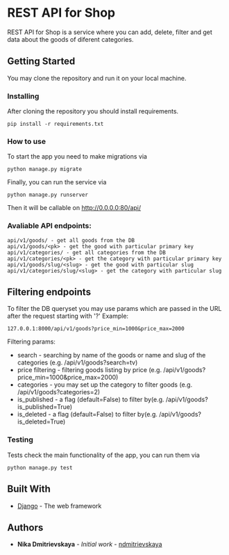 # REST API for Shop

REST API for Shop is a service where you can add, delete, filter and get data about the goods of diferent categories.

## Getting Started

You may clone the repository and run it on your local machine.


### Installing

After cloning the repository you should install requirements.

```
pip install -r requirements.txt
```

### How to use
To start the app you need to make migrations via
```
python manage.py migrate
```

Finally, you can run the service via
```
python manage.py runserver
```

Then it will be callable on http://0.0.0.0:80/api/

### Avaliable API endpoints:
```
api/v1/goods/ - get all goods from the DB
api/v1/goods/<pk> - get the good with particular primary key 
api/v1/categories/ - get all categories from the DB
api/v1/categories/<pk> - get the category with particular primary key 
api/v1/goods/slug/<slug> - get the good with particular slug
api/v1/categories/slug/<slug> - get the category with particular slug
```
## Filtering endpoints

To filter the DB queryset you may use params which are passed in the URL after the request starting with '?' 
Example:
```
127.0.0.1:8000/api/v1/goods?price_min=1000&price_max=2000
```

Filtering params: 

* search - searching by name of the goods or name and slug of the categories (e.g. /api/v1/goods?search=tv)
* price filtering - filtering goods listing by price (e.g. /api/v1/goods?price_min=1000&price_max=2000)
* categories - you may set up the category to filter goods (e.g. /api/v1/goods?categories=2)
* is_published - a flag (default=False) to filter by(e.g. /api/v1/goods?is_published=True)
* is_deleted - a flag (default=False) to filter by(e.g. /api/v1/goods?is_deleted=True)

### Testing 

Tests check the main functionality of the app, you can run them via

```
python manage.py test
```

## Built With

* [Django](https://docs.djangoproject.com/en/3.1/) - The web framework

## Authors

* **Nika Dmitrievskaya** - *Initial work* - [ndmitrievskaya](https://github.com/ndmitrievskaya)
